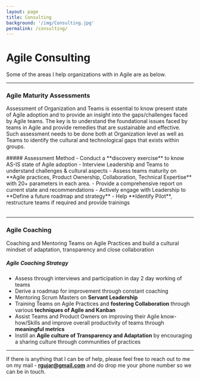 ```yaml
---
layout: page
title: Consulting
background: '/img/Consulting.jpg'
permalink: /consulting/
---
```


# Agile Consulting

Some of the areas I help organizations with in Agile are as below. <br>

***
###  Agile Maturity Assessments
<p> Assessment of Organization and Teams is essential to know present state of Agile adoption and to provide an insight into the gaps/challenges faced by Agile teams. The key is to understand the foundational issues faced by teams in Agile and provide remedies that are sustainable and effective. Such assessment needs to be done both at Organization level as well as Teams to identify the cultural and technological gaps that exists within groups. </p>
##### Assessment Method
- Conduct a **discovery exercise** to know AS-IS state of Agile adoption
- Interview Leadership and Teams to understand challenges & cultural aspects
- Assess teams maturity on **Agile practices, Product Ownership, Collaboration, Technical Expertise** with 20+ parameters in each area.
- Provide a comprehensive report on current state and recommendations
- Actively engage with Leadership to **Define a future roadmap and strategy**
- Help **Identify Pilot**, restructure teams if required and provide trainings
<br><br>

***

### Agile Coaching
Coaching and Mentoring Teams on Agile Practices and build a cultural mindset of adaptation, transparency and close collaboration

##### Agile Coaching Strategy

- Assess through interviews and participation in day 2 day working of teams
- Derive a roadmap for improvement through constant coaching
- Mentoring Scrum Masters on **Servant Leadership**
- Training Teams on Agile Practices and **fostering Collaboration** through various **techniques of Agile and Kanban**
- Assist Teams and Product Owners on improving their Agile know-how/Skills and improve overall productivity of teams through **meaningful metrics**
- Instill an **Agile culture of Transparency and Adaptation** by encouraging a sharing culture through communities of practices

***

If there is anything that I can be of help, please feel free to reach out to me on my mail - **<rgujar@gmail.com>** and do drop me your phone number so we can be in touch.
